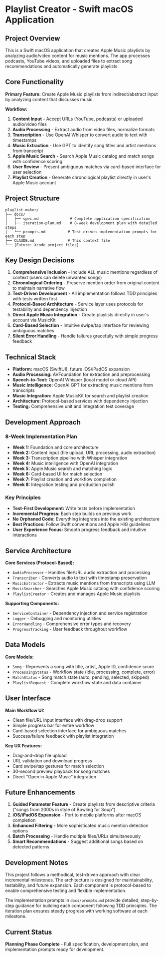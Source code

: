 # Playlist Creator - Swift macOS Application

## Project Overview

This is a Swift macOS application that creates Apple Music playlists by analyzing audio/video content for music mentions. The app processes podcasts, YouTube videos, and uploaded files to extract song recommendations and automatically generate playlists.

## Core Functionality

**Primary Feature:** Create Apple Music playlists from indirect/abstract input by analyzing content that discusses music.

**Workflow:**
1. **Content Input** - Accept URLs (YouTube, podcasts) or uploaded audio/video files
2. **Audio Processing** - Extract audio from video files, normalize formats
3. **Transcription** - Use OpenAI Whisper to convert audio to text with timestamps
4. **Music Extraction** - Use GPT to identify song titles and artist mentions from transcript
5. **Apple Music Search** - Search Apple Music catalog and match songs with confidence scoring
6. **User Review** - Present ambiguous matches via card-based interface for user selection
7. **Playlist Creation** - Generate chronological playlist directly in user's Apple Music account

## Project Structure

```
playlist-maker/
├── docs/
│   ├── spec.md              # Complete application specification
│   ├── iteration-plan.md    # 8-week development plan with detailed steps
│   └── prompts.md          # Test-driven implementation prompts for each step
├── CLAUDE.md               # This context file
└── [Future: Xcode project files]
```

## Key Design Decisions

1. **Comprehensive Inclusion** - Include ALL music mentions regardless of context (users can delete unwanted songs)
2. **Chronological Ordering** - Preserve mention order from original content to maintain narrative flow  
3. **Test-Driven Development** - All implementation follows TDD principles with tests written first
4. **Protocol-Based Architecture** - Service layer uses protocols for testability and dependency injection
5. **Direct Apple Music Integration** - Create playlists directly in user's account via MusicKit
6. **Card-Based Selection** - Intuitive swipe/tap interface for reviewing ambiguous matches
7. **Silent Error Handling** - Handle failures gracefully with simple progress feedback

## Technical Stack

- **Platform:** macOS (SwiftUI), future iOS/iPadOS expansion
- **Audio Processing:** AVFoundation for extraction and preprocessing
- **Speech-to-Text:** OpenAI Whisper (local model or cloud API)
- **Music Intelligence:** OpenAI GPT for extracting music mentions from transcripts
- **Music Integration:** Apple MusicKit for search and playlist creation
- **Architecture:** Protocol-based services with dependency injection
- **Testing:** Comprehensive unit and integration test coverage

## Development Approach

### 8-Week Implementation Plan
- **Week 1:** Foundation and core architecture
- **Week 2:** Content input (file upload, URL processing, audio extraction)  
- **Week 3:** Transcription pipeline with Whisper integration
- **Week 4:** Music intelligence with OpenAI integration
- **Week 5:** Apple Music search and matching logic
- **Week 6:** Card-based UI for match selection
- **Week 7:** Playlist creation and workflow completion
- **Week 8:** Integration testing and production polish

### Key Principles
- **Test-First Development:** Write tests before implementation
- **Incremental Progress:** Each step builds on previous work
- **No Orphaned Code:** Everything integrates into the existing architecture
- **Best Practices:** Follow Swift conventions and Apple HIG guidelines
- **User Experience Focus:** Smooth progress feedback and intuitive interactions

## Service Architecture

**Core Services (Protocol-Based):**
- `AudioProcessor` - Handles file/URL audio extraction and processing
- `Transcriber` - Converts audio to text with timestamp preservation
- `MusicExtractor` - Extracts music mentions from transcripts using LLM
- `MusicSearcher` - Searches Apple Music catalog with confidence scoring
- `PlaylistCreator` - Creates and manages Apple Music playlists

**Supporting Components:**
- `ServiceContainer` - Dependency injection and service registration
- `Logger` - Debugging and monitoring utilities
- `ErrorHandling` - Comprehensive error types and recovery
- `ProgressTracking` - User feedback throughout workflow

## Data Models

**Core Models:**
- `Song` - Represents a song with title, artist, Apple ID, confidence score
- `ProcessingStatus` - Workflow state (idle, processing, complete, error)
- `MatchStatus` - Song match state (auto, pending, selected, skipped)
- `PlaylistRequest` - Complete workflow state and data container

## User Interface

**Main Workflow UI:**
- Clean file/URL input interface with drag-drop support
- Simple progress bar for entire workflow
- Card-based selection interface for ambiguous matches
- Success/failure feedback with playlist integration

**Key UX Features:**
- Drag-and-drop file upload
- URL validation and download progress
- Card swipe/tap gestures for match selection
- 30-second preview playback for song matches
- Direct "Open in Apple Music" integration

## Future Enhancements

1. **Guided Parameter Feature** - Create playlists from descriptive criteria ("songs from 2000s in style of Bowling for Soup")
2. **iOS/iPadOS Expansion** - Port to mobile platforms after macOS completion
3. **Enhanced Filtering** - More sophisticated music mention detection options
4. **Batch Processing** - Handle multiple files/URLs simultaneously
5. **Smart Recommendations** - Suggest additional songs based on detected patterns

## Development Notes

This project follows a methodical, test-driven approach with clear incremental milestones. The architecture is designed for maintainability, testability, and future expansion. Each component is protocol-based to enable comprehensive testing and flexible implementation.

The implementation prompts in `docs/prompts.md` provide detailed, step-by-step guidance for building each component following TDD principles. The iteration plan ensures steady progress with working software at each milestone.

## Current Status

**Planning Phase Complete** - Full specification, development plan, and implementation prompts ready for development.